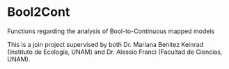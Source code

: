 # Bool2Cont
Functions regarding the analysis of Bool-to-Continuous mapped models

This is a join project supervised by both Dr. Mariana Benítez Keinrad (Instituto de Ecología, UNAM) and Dr. Alessio Franci (Facultad de Ciencias, UNAM).
